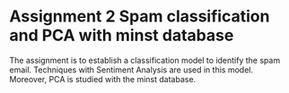 # Assignment 2 Spam classification and PCA with minst database

The assignment is to establish a classification model to identify the spam email. Techniques with Sentiment Analysis are used in this model. Moreover, PCA is studied with the minst database.
